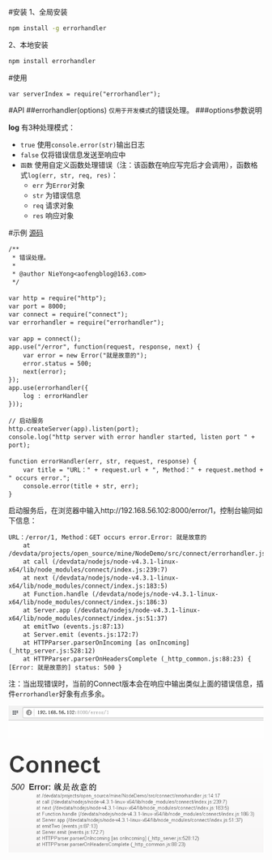 #安装
1、全局安装
```bash
npm install -g errorhandler
```

2、本地安装
```bash
npm install errorhandler
```

#使用
```node
var serverIndex = require("errorhandler");
```

#API
##errorhandler(options)
`仅用于开发模式`的错误处理。
###options参数说明

**log**
有3种处理模式：

* `true` 使用`console.error(str)`输出日志
* `false` 仅将错误信息发送至响应中
* `函数` 使用自定义函数处理错误（注：该函数在响应写完后才会调用），函数格式`log(err, str, req, res)`：
    * `err` 为`Error`对象
    * `str` 为错误信息
    * `req` 请求对象
    * `res` 响应对象

#示例
[源码](errorhandler.js)
```node
/**
 * 错误处理。
 * 
 * @author NieYong<aofengblog@163.com>
 */

var http = require("http");
var port = 8000;
var connect = require("connect");
var errorhandler = require("errorhandler");

var app = connect();
app.use("/error", function(request, response, next) {
    var error = new Error("就是故意的");
    error.status = 500;
    next(error);
});
app.use(errorhandler({
    log : errorHandler
}));

// 启动服务
http.createServer(app).listen(port);
console.log("http server with error handler started, listen port " + port);

function errorHandler(err, str, request, response) {
    var title = "URL：" + request.url + ", Method：" + request.method + " occurs error.";
    console.error(title + str, err);
}
```

启动服务后，在浏览器中输入http://192.168.56.102:8000/error/1，控制台输同如下信息：
```
URL：/error/1, Method：GET occurs error.Error: 就是故意的
    at /devdata/projects/open_source/mine/NodeDemo/src/connect/errorhandler.js:14:17
    at call (/devdata/nodejs/node-v4.3.1-linux-x64/lib/node_modules/connect/index.js:239:7)
    at next (/devdata/nodejs/node-v4.3.1-linux-x64/lib/node_modules/connect/index.js:183:5)
    at Function.handle (/devdata/nodejs/node-v4.3.1-linux-x64/lib/node_modules/connect/index.js:186:3)
    at Server.app (/devdata/nodejs/node-v4.3.1-linux-x64/lib/node_modules/connect/index.js:51:37)
    at emitTwo (events.js:87:13)
    at Server.emit (events.js:172:7)
    at HTTPParser.parserOnIncoming [as onIncoming] (_http_server.js:528:12)
    at HTTPParser.parserOnHeadersComplete (_http_common.js:88:23) { [Error: 就是故意的] status: 500 }
```

注：当出现错误时，当前的Connect版本会在响应中输出类似上面的错误信息，插件`errorhandler`好象有点多余。

![浏览器上显示的错误信息](errorhandler-example.png)
